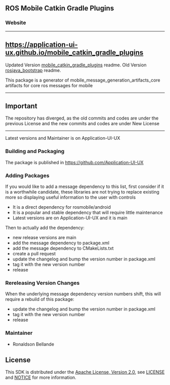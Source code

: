 ## ROS Mobile Catkin Gradle Plugins 

### Website
--------------------------------------------------------------------------------------
https://application-ui-ux.github.io/mobile_catkin_gradle_plugins
---------------------------------------------------------------------------------------

Updated Version [mobile_catkin_gradle_plugins](https://github.com/Application-UI-UX/mobile_catkin_gradle_plugins) readme.
Old Version [rosjava_bootstrap](https://github.com/rosjava/rosjava_bootstrap) readme.

This package is a generator of mobile_message_generation_artifacts_core artifacts for core ros messages for mobile


---------------------------------------------------------------------------------------
## Important
The repository has diverged, as the old commits and codes are under the previous License and
the new commits and codes are under New License


---------------------------------------------------------------------------------------
Latest versions and Maintainer is on Application-UI-UX

### Building and Packaging
The package is published in https://github.com/Application-UI-UX

### Adding Packages

If you would like to add a message dependency to this list, first consider if it is a worthwhile candidate, these libraries 
are not trying  to replace existing more so displaying useful information to the user with controls

* It is a direct dependency for rosmobile/android
* It is a popular and stable dependency that will require little maintenance
* Latest versions are on Application-UI-UX and it is main

Then to actually add the dependency:

* new release versions are main
* add the message dependency to package.xml
* add the message dependency to CMakeLists.txt
* create a pull request
* update the changelog and bump the version number in package.xml
* tag it with the new version number
* release

### Rereleasing Version Changes

When the underlying message dependency version numbers shift, this will
require a rebuild of this package:

* update the changelog and bump the version number in package.xml
* tag it with the new version number
* release

### Maintainer
* Ronaldson Bellande


## License
This SDK is distributed under the [Apache License, Version 2.0](https://www.apache.org/licenses/LICENSE-2.0), see [LICENSE](https://github.com/Application-UI-UX/rosmobile_build_tools/blob/master/LICENSE) and [NOTICE](https://github.com/Application-UI-UX/mobile_catkin_gradle_plugins/blob/master/LICENSE) for more information.
